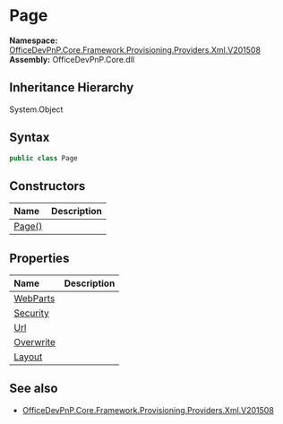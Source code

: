 # Page
  

**Namespace:** [OfficeDevPnP.Core.Framework.Provisioning.Providers.Xml.V201508](OfficeDevPnP.Core.Framework.Provisioning.Providers.Xml.V201508.md)  
**Assembly:** OfficeDevPnP.Core.dll  
## Inheritance Hierarchy
System.Object  

## Syntax
```C#
public class Page
```
## Constructors
|**Name**|**Description**|
|:-----|:-----|
| [Page()](OfficeDevPnP.Core.Framework.Provisioning.Providers.Xml.V201508.Page.ctor1.md) | 
## Properties
|**Name**|**Description**|
|:-----|:-----|
| [WebParts](OfficeDevPnP.Core.Framework.Provisioning.Providers.Xml.V201508.Page.WebParts.md) | 
| [Security](OfficeDevPnP.Core.Framework.Provisioning.Providers.Xml.V201508.Page.Security.md) | 
| [Url](OfficeDevPnP.Core.Framework.Provisioning.Providers.Xml.V201508.Page.Url.md) | 
| [Overwrite](OfficeDevPnP.Core.Framework.Provisioning.Providers.Xml.V201508.Page.Overwrite.md) | 
| [Layout](OfficeDevPnP.Core.Framework.Provisioning.Providers.Xml.V201508.Page.Layout.md) | 
## See also
- [OfficeDevPnP.Core.Framework.Provisioning.Providers.Xml.V201508](OfficeDevPnP.Core.Framework.Provisioning.Providers.Xml.V201508.md)
